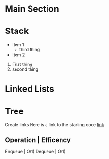 # Main Section
# Stack
- Item 1
  - third thing
- Item 2
1. First thing
2. second thing

# Linked Lists
# Tree

Create links
Here is a link to the starting code [link](0-welcome.md)


Operation       | Efficency
----------------------------
Enqueue         | O(1)
Dequeue         | O(1)
